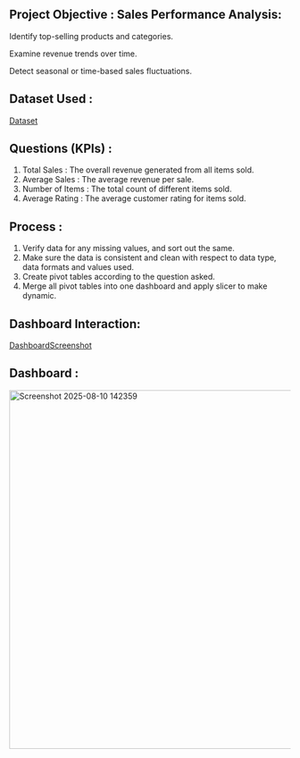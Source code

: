 ## Project Objective : Sales Performance Analysis:

Identify top-selling products and categories.

Examine revenue trends over time.

Detect seasonal or time-based sales fluctuations.

## Dataset Used :

<a href="https://github.com/SanatMishra12/Blinkit-Data-Analysis-Interactive-Dashboard-Creation-Using-MS-Excel-/blob/main/Blinkit%20dashboard.xlsx">Dataset</a>

## Questions (KPIs) : 

1. Total Sales : The overall revenue generated from all items sold.
2. Average Sales : The average revenue per sale.
3. Number of Items : The total count of different items sold.
4. Average Rating : The average customer rating for items sold.

## Process : 

1. Verify data for any missing values, and sort out the same.
2. Make sure the data is consistent and clean with respect to data type, data formats and values used.
3. Create pivot tables according to the question asked.
4. Merge all pivot tables into one dashboard and apply slicer to make dynamic.

## Dashboard Interaction: 

<a href="https://github.com/SanatMishra12/Blinkit-Data-Analysis-Interactive-Dashboard-Creation-Using-MS-Excel-/blob/main/Screenshot%202025-08-10%20142359.png">DashboardScreenshot</a>

## Dashboard : 

<img width="1190" height="642" alt="Screenshot 2025-08-10 142359" src="https://github.com/user-attachments/assets/4b115022-61ef-4fa7-aec9-38fa477d5ab8" />




   
   
